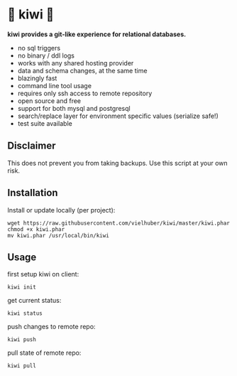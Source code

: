 # 🥝 kiwi 🥝

**kiwi provides a git-like experience for relational databases.**

* no sql triggers
* no binary / ddl logs
* works with any shared hosting provider
* data and schema changes, at the same time
* blazingly fast
* command line tool usage
* requires only ssh access to remote repository
* open source and free
* support for both mysql and postgresql
* search/replace layer for environment specific values (serialize safe!)
* test suite available

## Disclaimer

This does not prevent you from taking backups. Use this script at your own risk.

## Installation

Install or update locally (per project):
```
wget https://raw.githubusercontent.com/vielhuber/kiwi/master/kiwi.phar
chmod +x kiwi.phar
mv kiwi.phar /usr/local/bin/kiwi
```

## Usage

first setup kiwi on client:

`kiwi init`

get current status:

`kiwi status`

push changes to remote repo:

`kiwi push`

pull state of remote repo:

`kiwi pull`
